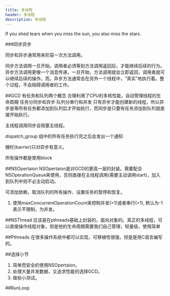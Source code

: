 ```yaml
---
title: 多线程
header: 多线程
description: 多线程
---
```


If you shed tears when you miss the sun, you also miss the stars.

###同步异步

同步和异步通常用来形容一次方法调用。

同步方法调用一旦开始，调用者必须等到方法调用返回后，才能继续后续的行为。
异步方法调用更像一个消息传递，一旦开始，方法调用就会立即返回，调用者就可以继续后续的操作。而，异步方法通常会在另外一个线程中，“真实”地执行着。整个过程，不会阻碍调用者的工作。

##GCD 有任务和队列两个概念
合理利用了CPU的多核性能，自动管理线程的生命周期
任务分同步和异步 队列分串行和并发
只有异步才能创建新的线程，所以异步是等所有任务都添加到队列后才开始执行，而同步是只要有任务添加到队列就直接开始执行。

主线程调用同步会阻塞主线程。

dispatch_group 组中的所有任务执行完之后会发出一个通知

栅栏(barrier)只对异步有意义。

所有操作都是使用block

##NSOpertaion
NSOpertaion是对GCD的更高一层的封装。需要配合NSOperationQueue来使用，否则直接在主线程调用(需要主动调用start)，加入到队列中则不必主动启动。

可添加依赖，取消队列的所有操作、设置任务的暂停和恢复。

1. 使用maxConcurrentOperationCount来控制并发(>1)或者串行(=1), 默认为-1表示不限制，为并发。



##NSThread
应该是在pthreads基础上封装的，面向对象的。真正的多线程，可以直接操作线程对象，但是他的生命周期需要我们自己管理，轻量级，使用简单


##Pthreads
在很多操作系统中都可以实现，可移植性很强，但是是用C语言编写的。

##选择小节
1. 简单而安全的使用NSOpertaion。
2. 处理大量并发数据，又追求性能的选择GCD。
3. 做些小测试。

##RunLoop

